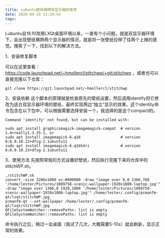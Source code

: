 ```yaml
---
title: Lubuntu壁纸横跨双显示器的修改
date: 2020-04-29 13:29:54
tags:
---
```


Lubuntu自18.10改用LXQt桌面环境以来，一直有个小问题，就是双显示器环境下，会出现壁纸横跨两个显示器的情况，就是将一张壁纸拉伸了往两个上摊的感觉。搜索了一下，找到以下的解决方法。


1、安装修复脚本

可以在这里查看：https://code.launchpad.net/~hmollercl/stitchwp/+git/stitchwp ，或者也可以直接克隆以下仓库：
```
git clone https://git.launchpad.net/~hmollercl/stitchwp
```
<!--More-->

2、安装依赖
这个脚本的原理就是检查原先的壁纸设置，然后调用identify将它修改为适合双显示器环境的壁纸，最终实现两边“独立”显示的效果。这个identity命令包含在以下包中，可以根据需要选择安装一个，我选择的是这个compact的。
```
Command 'identify' not found, but can be installed with:

sudo apt install graphicsmagick-imagemagick-compat  # version 1.4+really1.3.35-1, or
sudo apt install imagemagick-6.q16                  # version 8:6.9.10.23+dfsg-2.1ubuntu11
sudo apt install imagemagick-6.q16hdri              # version 8:6.9.10.23+dfsg-2.1ubuntu11
```

3、使用方法
先按照常规的方式设置好壁纸，然后执行克隆下来的仓库中的stitchWP.sh。
```
./stitchWP.sh 
convert -size 3286x1080 xc:#000000 -draw "image over 0,0 1366,768 '/home/lester/Pictures/1009758-scenic-wallpaper-1920x1080-laptop.jpg'" -draw "image over 1366,0 1920,1080 '/home/lester/Pictures/1009758-scenic-wallpaper-1920x1080-laptop.jpg'" /home/lester/.config/pcmanfm-qt/lxqt/stitchWP.jpg
pcmanfm-qt --set-wallpaper /home/lester/.config/pcmanfm-qt/lxqt/stitchWP.jpg
QFileSystemWatcher::removePaths: list is empty
QFileSystemWatcher::removePaths: list is empty
```

命令执行之后，稍过一会桌面（我试了几次，大概需要5-10s）就会刷新，显示正常的效果。